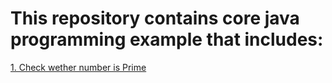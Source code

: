 # This repository contains core java programming example that includes:

[1. Check wether number is Prime ](https://github.com/DevangJayswal/devang-java-teaching-assistance/blob/core-java/src/main/java/com/example/Java001PrimeNumber.java)


